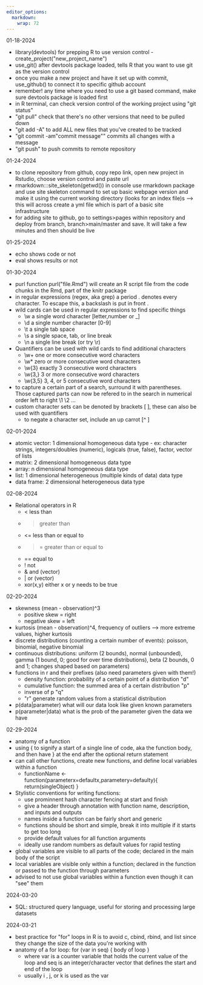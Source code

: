 ```yaml
---
editor_options: 
  markdown: 
    wrap: 72
---
```


01-18-2024 
  - library(devtools) for prepping R to use version control 
  -create_project("new_project_name")
  - use_git() after devtools package loaded, tells R that you want to use git as the version control 
  - once you make a new project and have it set up with commit, use_github() to connect it to specific github account
  - remember! any time where you need to use a git based command, make sure devtools package is loaded first
  - in R terminal, can check version control of the working project using "git status" 
  - "git pull" check that there's no other versions that need to be pulled down
  - "git add -A" to add ALL new files that you've created to be tracked
  - "git commit -am"commit message"" commits all changes with a message
  - "git push" to push commits to remote repository

01-24-2024
  - to clone repository from github, copy repo link, open new project in Rstudio, choose version control and paste url
  - rmarkdown:::site_skeleton(getwd()) in console use rmarkdown package and use site skeleton command to set up basic webpage version and make it using the current working directory (looks for an index file)s --> this will across create a yml file which is part of a basic site infrastructure
  - for adding site to github, go to settings>pages within repository and deploy from branch, branch>main/master and save. It will take a few minutes and then should be live
  
01-25-2024
  - echo shows code or not
  - eval shows results or not
  
01-30-2024
  - purl function purl("file.Rmd") will create an R script file from the code chunks in the Rmd, part of the knitr package
  - in regular expressions (regex, aka grep) a period . denotes every character. To escape this, a backslash is put in front \.
  - wild cards can be used in regular expressions to find specific things
    - \w a single word character [letter,number or _]
    - \d a single number character [0-9]
    - \t a single tab space
    - \s a single space, tab, or line break
    - \n a single line break (or try \r)
  - Quantifiers can be used with wild cards to find additional characters
    - \w+ one or more consecutive word characters
    - \w* zero or more consecutive word characters
    - \w{3} exactly 3 consecutive word characters
    - \w{3,} 3 or more consecutive word characters
    - \w{3,5} 3, 4, or 5 consecutive word characters
  - to capture a certain part of a search, surround it with parentheses. Those captured parts can now be refered to in the search in numerical order left to right \1 \2 ...
  - custom character sets can be denoted by brackets [ ], these can also be used with quantifiers
    - to negate a character set, include an up carrot [^ ]
    
    
02-01-2024
   - atomic vector: 1 dimensional homogeneous data type
    - ex: character strings, integers/doubles (numeric), logicals (true, false), factor, vector of lists
   - matrix: 2 dimensional homogeneous data type
   - array: n dimensional homogeneous data type
   - list: 1 dimensional heterogeneous (multiple kinds of data) data type
   - data frame: 2 dimensional heterogeneous data type
   
02-08-2024
  - Relational operators in R
    - < less than
    - > greater than
    - <= less than or equal to
    - >= greater than or equal to
    - == equal to
    - ! not
    - & and (vector)
    - | or (vector)
    - xor(x,y) either x or y needs to be true
    
02-20-2024
  - skewness (mean - observation)^3
    - positive skew = right
    - negative skew = left
  - kurtosis (mean - observation)^4, frequency of outliers --> more extreme values, higher kurtosis
  - discrete distributions (counting a certain number of events): poisson, binomial, negative binomial
  - continuous distributions: uniform (2 bounds), normal (unbounded), gamma (1 bound, 0; good for over time distributions), beta (2 bounds, 0 and 1; changes shaped based on parameters)
  - functions in r and their prefixes (also need parameters given with them!)
    - density function: probability of a certain point of a distribution "d"
    - cumulative function: the summed area of a certain distribution "p"
    - inverse of p "q"
    - "r" generate random values from a statistical distribution
  - p(data|parameter) what will our data look like given known parameters
  - p(parameter|data) what is the prob of the parameter given the data we have
  
  
02-29-2024
  - anatomy of a function
  - using { to signify a start of a single line of code, aka the function body, and then have } at the end after the optional return statement
  - can call other functions, create new functions, and define local variables within a function
    - functionName <- function(parameterx=defaultx,parametery=defaulty){
    return(singleObject)
    }
  - Stylistic conventions for writing functions:
    - use prominnent hash character fencing at start and finish
    - give a header through annotation with function name, description, and inputs and outputs 
    - names inside a function can be fairly short and generic
    - functions should be short and simple, break it into multiple if it starts to get too long
    - provide default values for all function arguments
    - ideally use random numbers as default values for rapid testing
  - global variables are visible to all parts of the code; declared in the main body of the script
  - local variables are visible only within a function; declared in the function or passed to the function through parameters
  - advised to not use global variables within a function even though it can "see" them
  
2024-03-20
  - SQL: structured query language, useful for storing and processing large datasets
  
2024-03-21
  - best practice for "for" loops in R is to avoid c, cbind, rbind, and list since they change the size of the data you're working with
  - anatomy of a for loop:
  for (var in seq) { 
  body of loop
  }
    - where var is a counter variable that holds the current value of the loop and seq is an integer/character vector that defines the start and end of the loop
    - usually i , j, or k is used as the var